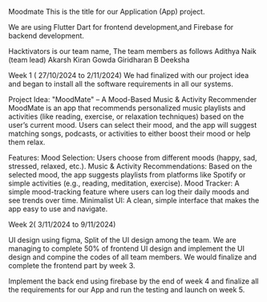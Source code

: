 Moodmate 
This is the title for our Application (App) project. 

We are using Flutter Dart for frontend development,and Firebase for backend development. 

Hacktivators is our team name, 
The team members as follows
Adithya Naik (team lead) 
Akarsh Kiran Gowda
Giridharan B
Deeksha 

Week 1 ( 27/10/2024 to 2/11/2024) 
We had finalized with our project idea and began to install all the software requirements in all our systems.

Project Idea: "MoodMate" – A Mood-Based Music & Activity Recommender
MoodMate is an app that recommends personalized music playlists and activities (like reading, exercise, or relaxation techniques) based on the user’s current mood. Users can select their mood, and the app will suggest matching songs, podcasts, or activities to either boost their mood or help them relax.

Features:
Mood Selection: Users choose from different moods (happy, sad, stressed, relaxed, etc.).
Music & Activity Recommendations: Based on the selected mood, the app suggests playlists from platforms like Spotify or simple activities (e.g., reading, meditation, exercise).
Mood Tracker: A simple mood-tracking feature where users can log their daily moods and see trends over time.
Minimalist UI: A clean, simple interface that makes the app easy to use and navigate.


Week 2( 3/11/2024 to 9/11/2024)

UI design using figma, 
Split of the UI design among the team. 
We are managing to complete 50% of frontend UI design and implement the UI design and compine the codes of all team members. 
We would finalize and complete the frontend part by week 3. 

Implement the back end using firebase by the end of week 4 and finalize all the requirements for our App and run the testing and launch on week 5. 
